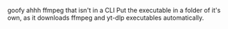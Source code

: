 goofy ahhh ffmpeg that isn't in a CLI
Put the executable in a folder of it's own, as it downloads ffmpeg and yt-dlp executables automatically.
